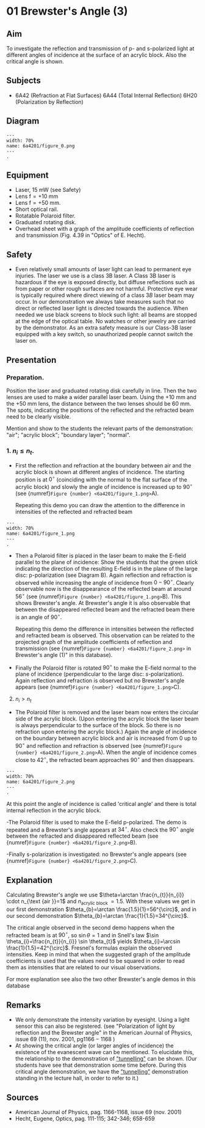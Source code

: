 # 01 Brewster's Angle (3) 

  
## Aim   
 To investigate the reflection and transmission of p- and s-polarized light at different angles of incidence at the surface of an acrylic block. Also the critical angle is shown.    
  
## Subjects   
* 6A42 (Refraction at Flat Surfaces) 6A44 (Total Internal Reflection) 6H20 (Polarization by Reflection)   

## Diagram
   
```{figure} figures/figure_0.png  
---  
width: 70%  
name: 6a4201/figure_0.png  
---  
. 
```
     
  
## Equipment   
- Laser, $15 \mathrm{~mW}$ (see Safety)
- Lens $\mathrm{f}=+10 \mathrm{~mm}$
- Lens $\mathrm{f}=+50 \mathrm{~mm}$.
- Short optical rail.
- Rotatable Polaroid filter.
- Graduated rotating disk.
- Overhead sheet with a graph of the amplitude coefficients of reflection and transmission (Fig. 4.39 in "Optics" of E. Hecht).  
  
## Safety   
 
- Even relatively small amounts of laser light can lead to permanent eye injuries. The laser we use is a class 3B laser. A Class 3B laser is hazardous if the eye is exposed directly, but diffuse reflections such as from paper or other rough surfaces are not harmful. Protective eye wear is typically required where direct viewing of a class $3 B$ laser beam may occur. In our demonstration we always take measures such that no direct or reflected laser light is directed towards the audience. When needed we use black screens to block such light: all beams are stopped at the edge of the optical table. No watches or other jewelry are carried by the demonstrator. As an extra safety measure is our Class-3B laser equipped with a key switch, so unauthorized people cannot switch the laser on.
    
  
## Presentation   
### Preparation.

Position the laser and graduated rotating disk carefully in line. Then the two lenses are used to make a wider parallel laser beam. Using the $+10 \mathrm{~mm}$ and the $+50 \mathrm{~mm}$ lens, the distance between the two lenses should be $60 \mathrm{~mm}$. The spots, indicating the positions of the reflected and the refracted beam need to be clearly visible.

Mention and show to the students the relevant parts of the demonstration: "air"; "acrylic block"; "boundary layer"; "normal".

### 1. $n_{i} \leq n_t$.

- First the reflection and refraction at the boundary between air and the acrylic block is shown at different angles of incidence. The starting position is at $0^{\circ}$ (coinciding with the normal to the flat surface of the acrylic block) and slowly the angle of incidence is increased up to $90^{\circ}$ (see {numref}`Figure {number} <6a4201/figure_1.png>`A).

    Repeating this demo you can draw the attention to the difference in intensities of the reflected and refracted beam
```{figure} figures/figure_1.png  
---  
width: 70%  
name: 6a4201/figure_1.png  
---  
. 
```
- Then a Polaroid filter is placed in the laser beam to make the E-field parallel to the plane of incidence: Show the students that the green stick indicating the direction of the resulting E-field is in the plane of the large disc: p-polarization (see Diagram B). Again reflection and refraction is observed while increasing the angle of incidence from $0-90^{\circ}$. Clearly observable now is the disappearance of the reflected beam at around $56^{\circ}$ (see {numref}`Figure {number} <6a4201/figure_1.png>`B). This shows Brewster's angle. At Brewster's angle it is also observable that between the disappeared reflected beam and the refracted beam there is an angle of $90^{\circ}$.  

    Repeating this demo the difference in intensities between the reflected and refracted beam is observed. This observation can be related to the projected graph of the amplitude coefficients of reflection and transmission (see {numref}`Figure {number} <6a4201/figure_2.png>` in Brewster's angle (1)" in this database).

- Finally the Polaroid filter is rotated $90^{\circ}$ to make the E-field normal to the plane of incidence (perpendicular to the large disc: $s$-polarization). Again reflection and refraction is observed but no Brewster's angle appears (see {numref}`Figure {number} <6a4201/figure_1.png>`C).
2. $n_{i}>n_{t}$

- The Polaroid filter is removed and the laser beam now enters the circular side of the acrylic block. (Upon entering the acrylic block the laser beam is always perpendicular to the surface of the block. So there is no refraction upon entering the acrylic block.) Again the angle of incidence on the boundary between acrylic block and air is increased from 0 up to $90^{\circ}$ and reflection and refraction is observed (see {numref}`Figure {number} <6a4201/figure_2.png>`A). When the angle of incidence comes close to $42^{\circ}$, the refracted beam approaches $90^{\circ}$ and then disappears.

```{figure} figures/figure_2.png  
---  
width: 70%  
name: 6a4201/figure_2.png  
---  
. 
```
At this point the angle of incidence is called 'critical angle' and there is total internal reflection in the acrylic block.

-The Polaroid filter is used to make the E-field p-polarized. The demo is repeated and a Brewster's angle appears at $34^{\circ}$. Also check the $90^{\circ}$ angle between the refracted and disappeared reflected beam (see {numref}`Figure {number} <6a4201/figure_2.png>`B).

-Finally s-polarization is investigated: no Brewster's angle appears (see {numref}`Figure {number} <6a4201/figure_2.png>`C).
  
## Explanation   
Calculating Brewster's angle we use $\theta=\arctan \frac{n_{t}}{n_{i}} \cdot n_{\text {air }}=1$ and $n_{\text {acrylic block }}=1.5$. With these values we get in our first demonstration $\theta_{b}=\arctan \frac{1.5}{1}=56^{\circ}$, and in our second demonstration $\theta_{b}=\arctan \frac{1}{1.5}=34^{\circ}$.

The critical angle observed in the second demo happens when the refracted beam is at $90^{\circ}$, so $\sin \theta=1$ and in Snell's law $\sin \theta_{i}=\frac{n_{t}}{n_{i}} \sin \theta_{t}$ yields $\theta_{i}=\arcsin \frac{1}{1.5}=42^{\circ}$. Fresnel's formulas explain the observed intensities. Keep in mind that when the suggested graph of the amplitude coefficients is used that the values need to be squared in order to read them as intensities that are related to our visual observations.

For more explanation see also the two other Brewster's angle demos in this database
  
## Remarks   
- We only demonstrate the intensity variation by eyesight. Using a light sensor this can also be registered. (see "Polarization of light by reflection and the Brewster angle" in the American Journal of Physics, issue 69 (11), nov. 2001, $\mathrm{pg} 1166-1168$ )
- At showing the critical angle (or larger angles of incidence) the existence of the evanescent wave can be mentioned. To elucidate this, the relationship to the demonstration of ["tunnelling"](/book/7%20modern%20physics/7A%20quantum%20effects/7A50%20Wave%20Mechanics/7A5002%20Tunneling/7A5002.md) can be shown. (Our students have see that demonstration some time before. During this critical angle demonstration, we have the ["tunnelling"](/book/7%20modern%20physics/7A%20quantum%20effects/7A50%20Wave%20Mechanics/7A5002%20Tunneling/7A5002.md) demonstration standing in the lecture hall, in order to refer to it.)
   
  
## Sources
 *  American Journal of Physics, pag. 1166-1168, issue 69 (nov. 2001) 
 *  Hecht, Eugene, Optics, pag. 111-115; 342-346; 658-659
  
